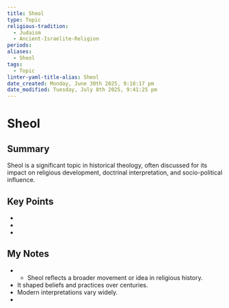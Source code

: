 ```yaml
---
title: Sheol
type: Topic
religious-tradition:
  - Judaism
  - Ancient-Israelite-Religion
periods: 
aliases:
  - Sheol
tags:
  - Topic
linter-yaml-title-alias: Sheol
date_created: Monday, June 30th 2025, 9:18:17 pm
date_modified: Tuesday, July 8th 2025, 9:41:25 pm
---
```


# Sheol

## Summary
Sheol is a significant topic in historical theology, often discussed for its impact on religious development, doctrinal interpretation, and socio-political influence.

## Key Points
- 
- 
- 

## My Notes
- - Sheol reflects a broader movement or idea in religious history.
- It shaped beliefs and practices over centuries.
- Modern interpretations vary widely.
- 